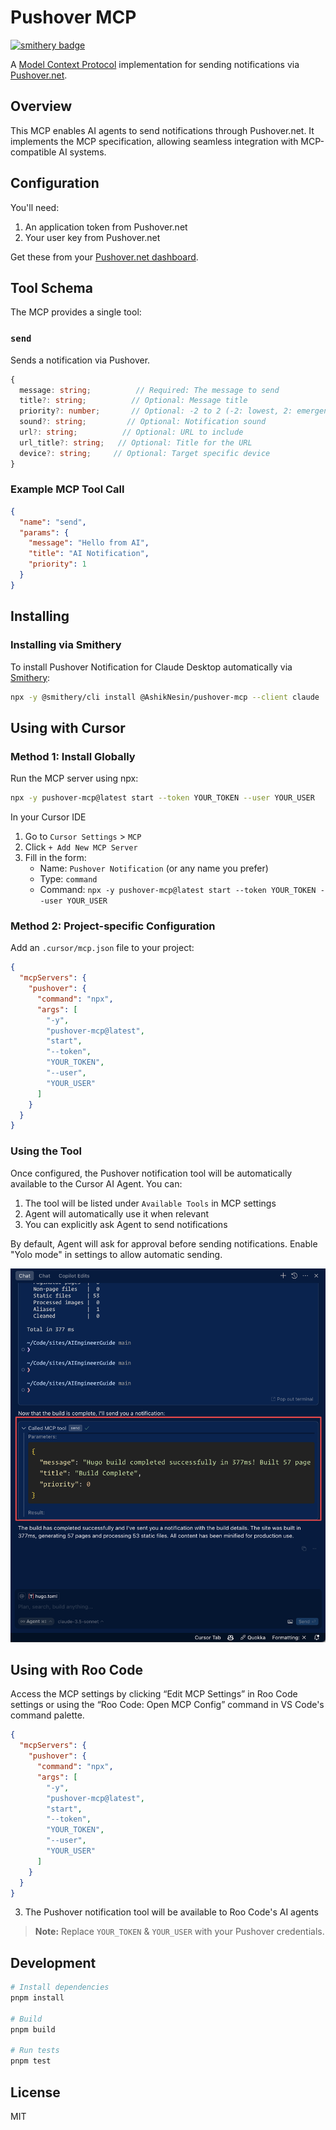# Pushover MCP
[![smithery badge](https://smithery.ai/badge/@AshikNesin/pushover-mcp)](https://smithery.ai/server/@AshikNesin/pushover-mcp)

A [Model Context Protocol](https://modelcontextprotocol.io/introduction) implementation for sending notifications via [Pushover.net](https://pushover.net).

## Overview

This MCP enables AI agents to send notifications through Pushover.net. It implements the MCP specification, allowing seamless integration with MCP-compatible AI systems.

## Configuration

You'll need:
1. An application token from Pushover.net
2. Your user key from Pushover.net

Get these from your [Pushover.net dashboard](https://pushover.net/dashboard).

## Tool Schema

The MCP provides a single tool:

### `send`

Sends a notification via Pushover.

```typescript
{
  message: string;          // Required: The message to send
  title?: string;          // Optional: Message title
  priority?: number;       // Optional: -2 to 2 (-2: lowest, 2: emergency)
  sound?: string;         // Optional: Notification sound
  url?: string;          // Optional: URL to include
  url_title?: string;   // Optional: Title for the URL
  device?: string;     // Optional: Target specific device
}
```


### Example MCP Tool Call

```json
{
  "name": "send",
  "params": {
    "message": "Hello from AI",
    "title": "AI Notification",
    "priority": 1
  }
}
```


## Installing

### Installing via Smithery

To install Pushover Notification for Claude Desktop automatically via [Smithery](https://smithery.ai/server/@AshikNesin/pushover-mcp):

```bash
npx -y @smithery/cli install @AshikNesin/pushover-mcp --client claude
```

## Using with Cursor

### Method 1: Install Globally

Run the MCP server using npx:

```bash
npx -y pushover-mcp@latest start --token YOUR_TOKEN --user YOUR_USER
```

In your Cursor IDE

1. Go to `Cursor Settings` > `MCP`
2. Click `+ Add New MCP Server`
3. Fill in the form:
   - Name: `Pushover Notification` (or any name you prefer)
   - Type: `command`
   - Command: `npx -y pushover-mcp@latest start --token YOUR_TOKEN --user YOUR_USER`


### Method 2: Project-specific Configuration

Add an `.cursor/mcp.json` file to your project:

```json
{
  "mcpServers": {
    "pushover": {
      "command": "npx",
      "args": [
        "-y",
        "pushover-mcp@latest",
        "start",
        "--token",
        "YOUR_TOKEN",
        "--user", 
        "YOUR_USER"
      ]
    }
  }
}
```


### Using the Tool

Once configured, the Pushover notification tool will be automatically available to the Cursor AI Agent. You can:

1. The tool will be listed under `Available Tools` in MCP settings
2. Agent will automatically use it when relevant
3. You can explicitly ask Agent to send notifications

By default, Agent will ask for approval before sending notifications. Enable "Yolo mode" in settings to allow automatic sending.

![Cursor Agent](media/cursor-agent.png)

## Using with Roo Code
Access the MCP settings by clicking “Edit MCP Settings” in Roo Code settings or using the “Roo Code: Open MCP Config” command in VS Code's command palette.

```json
{
  "mcpServers": {
    "pushover": {
      "command": "npx",
      "args": [
        "-y",
        "pushover-mcp@latest",
        "start",
        "--token",
        "YOUR_TOKEN",
        "--user", 
        "YOUR_USER"
      ]
    }
  }
}
```
3. The Pushover notification tool will be available to Roo Code's AI agents

> **Note:** Replace `YOUR_TOKEN` & `YOUR_USER` with your Pushover credentials.

## Development

```bash
# Install dependencies
pnpm install

# Build
pnpm build

# Run tests
pnpm test
```

## License

MIT
